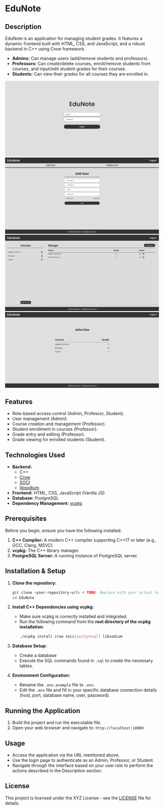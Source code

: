 # EduNote 

## Description

EduNote is an application for managing student grades.
It features a dynamic frontend built with HTML, CSS, and JavaScript, and a robust backend in C++ using Crow framework.

*   **Admins:** Can manage users (add/remove students and professors).
*   **Professors:** Can create/delete courses, enroll/remove students from courses, and input/edit student grades for their courses.
*   **Students:** Can view their grades for all courses they are enrolled in.


![Login Page](./assets/login_page.png)
![Admin Page](./assets/admin_page.png)
![Professor Page](./assets/professor_page.png)
![Student Page](./assets/student_page.png)

## Features

*   Role-based access control (Admin, Professor, Student).
*   User management (Admin).
*   Course creation and management (Professor).
*   Student enrollment in courses (Professor).
*   Grade entry and editing (Professor).
*   Grade viewing for enrolled students (Student).

## Technologies Used

*   **Backend:**
    *   C++ 
    *   [Crow](https://crowcpp.org/) 
    *   [SOCI](http://soci.sourceforge.net/) 
    *   [libsodium](https://libsodium.gitbook.io/doc/) 
*   **Frontend:** HTML, CSS, JavaScript (Vanilla JS)
*   **Database:** PostgreSQL 
*   **Dependency Management:** [vcpkg](https://vcpkg.io/en/index.html)

## Prerequisites

Before you begin, ensure you have the following installed:

1.  **C++ Compiler:** A modern C++ compiler supporting C++17 or later (e.g., GCC, Clang, MSVC).
2.  **vcpkg:** The C++ library manager.
3.  **PostgreSQL Server:** A running instance of PostgreSQL server.

## Installation & Setup

1.  **Clone the repository:**
    ```bash
    git clone <your-repository-url> # TODO: Replace with your actual repo URL
    cd EduNote
    ```

2.  **Install C++ Dependencies using vcpkg:**
    *   Make sure vcpkg is correctly installed and integrated.
    *   Run the following command from the **root directory of the vcpkg installation**:
        ```bash
        ./vcpkg install crow soci[postgresql] libsodium
        ```

3.  **Database Setup:**
    *   Create a database
    *   Execute the SQL commands found in `.sql`  to create the necessary tables. 

4.  **Environment Configuration:**
    *   Rename the `.env.example` file to `.env`.
    *   Edit the `.env` file and fill in your specific database connection details (host, port, database name, user, password).


## Running the Application

1.  Build the project and run the executable file.
2.  Open your web browser and navigate to: `http://localhost:18080`

## Usage

*   Access the application via the URL mentioned above.
*   Use the login page to authenticate as an Admin, Professor, or Student. 
*   Navigate through the interface based on your user role to perform the actions described in the Description section.

## License

This project is licensed under the XYZ License - see the [LICENSE](./LICENSE) file for details.
